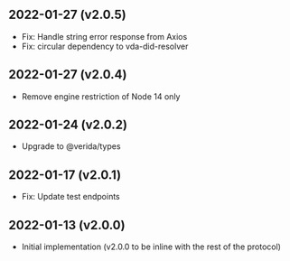 2022-01-27 (v2.0.5)
-------------------

- Fix: Handle string error response from Axios
- Fix: circular dependency to vda-did-resolver

2022-01-27 (v2.0.4)
-------------------

- Remove engine restriction of Node 14 only

2022-01-24 (v2.0.2)
-------------------

- Upgrade to @verida/types

2022-01-17 (v2.0.1)
-------------------

- Fix: Update test endpoints

2022-01-13 (v2.0.0)
-------------------

- Initial implementation (v2.0.0 to be inline with the rest of the protocol)
